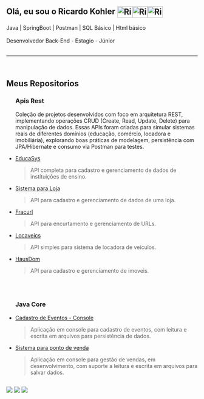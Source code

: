 ## Olá, eu sou o Ricardo Kohler <img align=center alt="Ricardo-Java" height="30" width="40" src="https://cdn.jsdelivr.net/gh/devicons/devicon@latest/icons/java/java-original.svg" /><img align=center alt="Ricardo-Spring" height="30" width="40" src="https://cdn.jsdelivr.net/gh/devicons/devicon@latest/icons/spring/spring-original.svg" /><img align=center alt="Ricardo-Postman" height="30" width="40" src="https://cdn.jsdelivr.net/gh/devicons/devicon@latest/icons/postman/postman-original.svg" />
 Java | SpringBoot | Postman | SQL Básico | Html básico<br><br> Desenvolvedor Back-End - Estagio - Júnior<br><br><hr><br><H2>Meus Repositorios</H2><ul><H3> Apis Rest </H3>
Coleção de projetos desenvolvidos com foco em arquitetura REST, implementando operações CRUD (Create, Read, Update, Delete) para manipulação de dados.
Essas APIs foram criadas para simular sistemas reais de diferentes domínios (educação, comércio, locadora e imobiliária), explorando boas práticas de modelagem, persistência com JPA/Hibernate e consumo via Postman para testes.
<li><a href="https://github.com/Ricardokohler/EducaSys">EducaSys</a><blockquote>API completa para cadastro e gerenciamento de dados de instituições de ensino.</blockquote></li>
<li><a href="https://github.com/Ricardokohler/sistema-loja">Sistema para Loja</a><blockquote>API para cadastro e gerenciamento de dados de uma loja.</blockquote></li>
<li><a href="https://github.com/Ricardokohler/Fracturl---Encurtador-de-Url">Fracurl</a><blockquote>API para encurtamento e gerenciamento de URLs.</blockquote></li><li><a href="https://github.com/Ricardokohler/LocaVeic/branches">Locaveics</a><blockquote>API simples para sistema de locadora de veículos.</blockquote></li>
<li><a href = "https://github.com/Ricardokohler/HausDom---Sistema-Imobiliaria">HausDom</a><blockquote>API para cadastro e gerenciamento de imoveis.</blockquote></li>
<br><br><h3>Java Core</h3><li><a href="https://github.com/Ricardokohler/CadastroEventos-Console">Cadastro de Eventos - Console</a><blockquote>Aplicação em console para cadastro de eventos, com leitura e escrita em arquivos para persistência de dados.</blockquote></li><li><a href = "https://github.com/Ricardokohler/Sistema-Ponto-de-Venda---Console">Sistema para ponto de venda</a><blockquote>Aplicação em console para gestão de vendas, em desenvolvimento, com suporte a leitura e escrita em arquivos para salvar dados.</blockquote></li>
</ul>





  ##

  <div> 
  <a href="https://wa.me/5511961237444" target="_blank"><img src="https://img.shields.io/badge/WhatsApp-25D366?style=for-the-badge&logo=whatsapp&logoColor=white" target="_blank"></a>
  <a href = "mailto:ricardokohlermk@gmail.com"><img src="https://img.shields.io/badge/-Gmail-%23333?style=for-the-badge&logo=gmail&logoColor=white" target="_blank"></a>
  <a href="https://www.linkedin.com/in/ricardo-bkohler?utm_source=share&utm_campaign=share_via&utm_content=profile&utm_medium=android_ap" target="_blank"><img src="https://img.shields.io/badge/-LinkedIn-%230077B5?style=for-the-badge&logo=linkedin&logoColor=white" target="_blank"></a> 
  
</div>
            
          
